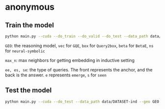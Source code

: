 # anonymous

## Train the model

```bash
python main.py --cuda --do_train --do_valid --do_test --data_path data/DATASET-ind --geo GEO --tasks "1p.2p.3p.2i.3i.ip.pi.2u.up" -max_n 32 -ee -es -se
```

`GEO`: the reasoning model, `vec` for `GQE`, `box` for `Query2box`, `beta` for `BetaE`, `ns` for `neural-symbolic`

`max_n`: max neighbors for getting embedding in inductive setting

`ee, es, se`: the type of queries. The front represents the anchor, and the back is the answer. `e` represents `emerge`, `s` for `seen`

## Test the model

```bash
python main.py --cuda --do_test --data_path data/DATASET-ind --geo GEO --tasks "1p.2p.3p.2i.3i.ip.pi.2u.up" --checkpoint_path PATH -max_n 32 -ee -es -se
```

